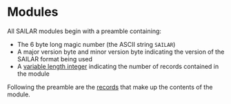 # Modules

All SAILAR modules begin with a preamble containing:
- The 6 byte long magic number (the ASCII string `SAILAR`)
- A major version byte and minor version byte indicating the version of the SAILAR format being used
- A [variable length integer](values.md#variable-length-integers) indicating the number of records contained in the module

Following the preamble are the [records](records/README.md) that make up the contents of the module.
